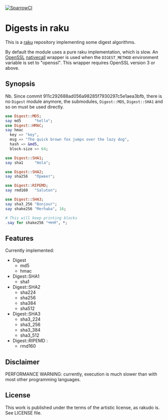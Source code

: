 [![SparrowCI](https://ci.sparrowhub.io/project/gh-grondilu-libdigest-raku/badge)](https://ci.sparrowhub.io)
# Digests in raku

This is a [raku](https://raku.org/) repository implementing some digest
algorithms.

By default the module uses a pure raku implementation, which is slow.  An
[OpenSSL](http://www.openssl.org)
[nativecall](https://docs.raku.org/language/nativecall) wrapper is used when
the `DIGEST_METHOD` environment variable is set to "openssl".  This wrapper
requires OpenSSL version 3 or above.

## Synopsis

Nb.  Since commit 911c292688ad056a98285f7930297c5e1aea3bfb,
there is no `Digest` module anymore, the submodules, `Digest::MD5`, `Digest::SHA1` and
so on must be used directly.

```raku
use Digest::MD5;
say md5      "hello";
use Digest::HMAC;
say hmac
  key => "key",
  msg => "The quick brown fox jumps over the lazy dog", 
  hash => &md5,
  block-size => 64;

use Digest::SHA1;
say sha1     "Hola";

use Digest::SHA2;
say sha256   "Привет"; 

use Digest::RIPEMD;
say rmd160   "Saluton";

use Digest::SHA3;
say sha3_256 "Bonjour";
say shake256 "Merhaba", 16;

# This will keep printing blocks
.say for shake256 "नमस्ते", *;
```
    
## Features

Currently implemented:

* Digest
  - md5
  - hmac
* Digest::SHA1
  - sha1
* Digest::SHA2
  - sha224
  - sha256
  - sha384
  - sha512
* Digest::SHA3
  - sha3\_224
  - sha3\_256
  - sha3\_384
  - sha3\_512
* Digest::RIPEMD :
  - rmd160

## Disclaimer

PERFORMANCE WARNING: currently, execution is much slower than with most other programming languages.

## License

This work is published under the terms of the artistic license, as rakudo is.
See LICENSE file.

